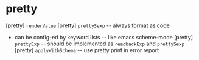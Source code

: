 # pretty

[pretty] `renderValue`
[pretty] `prettySexp` -- always format as code
- can be config-ed by keyword lists -- like emacs scheme-mode
[pretty] `prettyExp` -- should be implemented as `readbackExp` and `prettySexp`
[pretty] `applyWithSchema` -- use pretty print in error report
